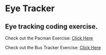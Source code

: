 # Eye Tracker

## Eye tracking coding exercise.


Check out the Pacman Exercise: <a href="https://trevorseeley.github.io/PacMan_Factory"> Click Here </a>

Check out the Bus Tracker Exercise: <a href="https://trevorseeley.github.io/Eye_Tracking"> Click Here </a>
